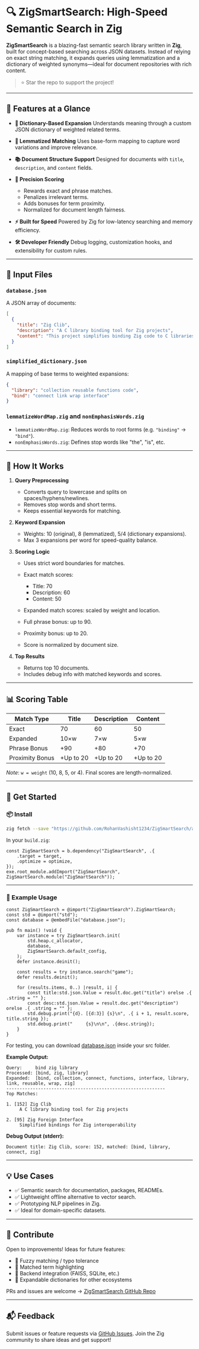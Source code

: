 # 🔍 ZigSmartSearch: High-Speed Semantic Search in Zig

**ZigSmartSearch** is a blazing-fast semantic search library written in **Zig**, built for concept-based searching across JSON datasets. Instead of relying on exact string matching, it expands queries using lemmatization and a dictionary of weighted synonyms—ideal for document repositories with rich content.

> ⭐️ Star the repo to support the project!

---

## 🌟 Features at a Glance

* **📖 Dictionary-Based Expansion**
  Understands meaning through a custom JSON dictionary of weighted related terms.

* **🧠 Lemmatized Matching**
  Uses base-form mapping to capture word variations and improve relevance.

* **📚 Document Structure Support**
  Designed for documents with `title`, `description`, and `content` fields.

* **🎯 Precision Scoring**

  * Rewards exact and phrase matches.
  * Penalizes irrelevant terms.
  * Adds bonuses for term proximity.
  * Normalized for document length fairness.

* **⚡ Built for Speed**
  Powered by Zig for low-latency searching and memory efficiency.

* **🛠 Developer Friendly**
  Debug logging, customization hooks, and extensibility for custom rules.

---

## 📁 Input Files

### `database.json`

A JSON array of documents:

```json
[
  {
    "title": "Zig Clib",
    "description": "A C library binding tool for Zig projects",
    "content": "This project simplifies binding Zig code to C libraries."
  }
]
```

### `simplified_dictionary.json`

A mapping of base terms to weighted expansions:

```json
{
  "library": "collection reusable functions code",
  "bind": "connect link wrap interface"
}
```

### `lemmatizeWordMap.zig` and `nonEmphasisWords.zig`

* `lemmatizeWordMap.zig`: Reduces words to root forms (e.g. `"binding"` → `"bind"`).
* `nonEmphasisWords.zig`: Defines stop words like "the", "is", etc.

---

## 🔧 How It Works

1. **Query Preprocessing**

   * Converts query to lowercase and splits on spaces/hyphens/newlines.
   * Removes stop words and short terms.
   * Keeps essential keywords for matching.

2. **Keyword Expansion**

   * Weights: 10 (original), 8 (lemmatized), 5/4 (dictionary expansions).
   * Max 3 expansions per word for speed-quality balance.

3. **Scoring Logic**

   * Uses strict word boundaries for matches.
   * Exact match scores:

     * Title: 70
     * Description: 60
     * Content: 50
   * Expanded match scores: scaled by weight and location.
   * Full phrase bonus: up to 90.
   * Proximity bonus: up to 20.
   * Score is normalized by document size.

4. **Top Results**

   * Returns top 10 documents.
   * Includes debug info with matched keywords and scores.

---

## 📊 Scoring Table

| Match Type      | Title     | Description | Content   |
| --------------- | --------- | ----------- | --------- |
| Exact           | 70        | 60          | 50        |
| Expanded        | 10×w      | 7×w         | 5×w       |
| Phrase Bonus    | +90       | +80         | +70       |
| Proximity Bonus | +Up to 20 | +Up to 20   | +Up to 20 |

*Note*: `w = weight` (10, 8, 5, or 4). Final scores are length-normalized.

---

## 🚀 Get Started

### 📦 Install

```bash
zig fetch --save "https://github.com/RohanVashisht1234/ZigSmartSearch/archive/refs/tags/v0.0.1.tar.gz"
```

In your `build.zig`:

```zig
const ZigSmartSearch = b.dependency("ZigSmartSearch", .{
    .target = target,
    .optimize = optimize,
});
exe.root_module.addImport("ZigSmartSearch", ZigSmartSearch.module("ZigSmartSearch"));
```

---

### 🧪 Example Usage

```zig
const ZigSmartSearch = @import("ZigSmartSearch").ZigSmartSearch;
const std = @import("std");
const database = @embedFile("database.json");

pub fn main() !void {
    var instance = try ZigSmartSearch.init(
        std.heap.c_allocator,
        database,
        ZigSmartSearch.default_config,
    );
    defer instance.deinit();

    const results = try instance.search("game");
    defer results.deinit();

    for (results.items, 0..) |result, i| {
        const title:std.json.Value = result.doc.get("title") orelse .{ .string = "" };
        const desc:std.json.Value = result.doc.get("description") orelse .{ .string = "" };
        std.debug.print("{d}. [{d:3}] {s}\n", .{ i + 1, result.score, title.string });
        std.debug.print("     {s}\n\n", .{desc.string});
    }
}
```

For testing, you can download [database.json](./example/database.json) inside your src folder.

**Example Output:**

```
Query:     bind zig library
Processed: [bind, zig, library]
Expanded:  [bind, collection, connect, functions, interface, library, link, reusable, wrap, zig]
------------------------------------------------------------
Top Matches:

1. [152] Zig Clib
     A C library binding tool for Zig projects

2. [95] Zig Foreign Interface
     Simplified bindings for Zig interoperability
```

**Debug Output (stderr):**

```
Document title: Zig Clib, score: 152, matched: [bind, library, connect, zig]
```

---

## 💡 Use Cases

* ✅ Semantic search for documentation, packages, READMEs.
* ✅ Lightweight offline alternative to vector search.
* ✅ Prototyping NLP pipelines in Zig.
* ✅ Ideal for domain-specific datasets.

---

## 🤝 Contribute

Open to improvements! Ideas for future features:

* 🔎 Fuzzy matching / typo tolerance
* 🎨 Matched term highlighting
* 🔗 Backend integration (FAISS, SQLite, etc.)
* 🧠 Expandable dictionaries for other ecosystems

PRs and issues are welcome → [ZigSmartSearch GitHub Repo](https://github.com/RohanVashisht1234/ZigSmartSearch)

---

## 📬 Feedback

Submit issues or feature requests via [GitHub Issues](https://github.com/RohanVashisht1234/ZigSmartSearch/issues).
Join the Zig community to share ideas and get support!
